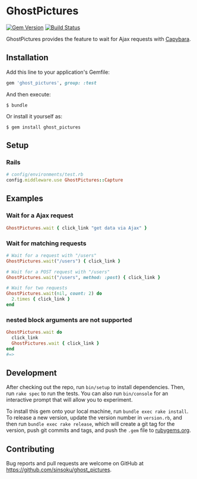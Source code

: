 # GhostPictures

[![Gem Version](https://badge.fury.io/rb/ghost_pictures.svg)](https://badge.fury.io/rb/ghost_pictures)
[![Build Status](https://travis-ci.org/sinsoku/ghost_pictures.svg?branch=master)](https://travis-ci.org/sinsoku/ghost_pictures)

GhostPictures provides the feature to wait for Ajax requests with [Capybara](https://github.com/teamcapybara/capybara).

## Installation

Add this line to your application's Gemfile:

```ruby
gem 'ghost_pictures', group: :test
```

And then execute:

    $ bundle

Or install it yourself as:

    $ gem install ghost_pictures

## Setup

### Rails

```rb
# config/environments/test.rb
config.middleware.use GhostPictures::Capture
```

## Examples

### Wait for a Ajax request

```rb
GhostPictures.wait { click_link "get data via Ajax" }
```

### Wait for matching requests

```rb
# Wait for a request with "/users"
GhostPictures.wait("/users") { click_link }

# Wait for a POST request with "/users"
GhostPictures.wait("/users", method: :post) { click_link }

# Wait for two requests
GhostPictures.wait(nil, count: 2) do
  2.times { click_link }
end
```

### nested block arguments are **not supported**

```rb
GhostPictures.wait do
  click_link
  GhostPictures.wait { click_link }
end
#=>
```

## Development

After checking out the repo, run `bin/setup` to install dependencies. Then, run `rake spec` to run the tests. You can also run `bin/console` for an interactive prompt that will allow you to experiment.

To install this gem onto your local machine, run `bundle exec rake install`. To release a new version, update the version number in `version.rb`, and then run `bundle exec rake release`, which will create a git tag for the version, push git commits and tags, and push the `.gem` file to [rubygems.org](https://rubygems.org).

## Contributing

Bug reports and pull requests are welcome on GitHub at https://github.com/sinsoku/ghost_pictures.
